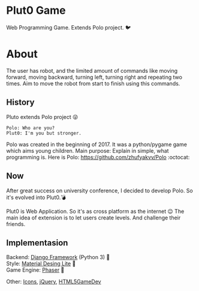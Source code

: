 # Plut0 Game

Web Programming Game. Extends Polo project. :bird:

# About    
The user has robot, and the limited amount of commands like moving forward, moving backward, turning left, turning right and repeating two times.
Aim to move the robot from start to finish using this commands.  

## History    

Pluto extends Polo project :stuck_out_tongue_winking_eye: 
```
Polo: Who are you?
Plut0: I'm you but stronger.
```    
 
Polo was created in the beginning of 2017. It was a python/pygame game which aims young children. Main purpose: Explain in simple, what programming is.
Here is Polo: https://github.com/zhufyakvv/Polo  :octocat:    

## Now    
After great success on university conference, I decided to develop Polo. So it's evolved into Plut0.:bomb:      

Plut0 is Web Application. So it's as cross platform as the internet :wink:
The main idea of extension is to let users create levels. And challenge their friends. 

## Implementasion     
Backend: [Django Framework](https://www.djangoproject.com) (Python 3) :snake:        
Style: [Material Desing Lite](https://getmdl.io) :art:       
Game Engine: [Phaser](https://phaser.io) :space_invader:     

Other: [Icons](https://icons8.com), [jQuery](https://jquery.com), [HTML5GameDev](http://www.html5gamedevs.com)
